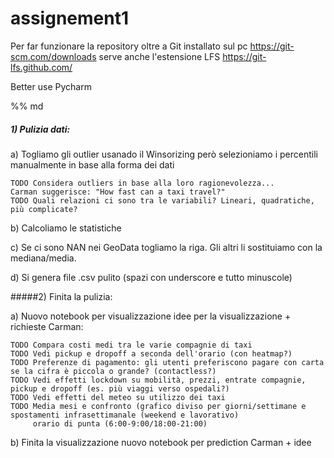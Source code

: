 # assignement1




Per far funzionare la repository oltre a Git installato sul pc
 https://git-scm.com/downloads
 serve anche l'estensione LFS
 https://git-lfs.github.com/
 
 Better use Pycharm
 
 
 %% md

##### 1) Pulizia dati:

a) Togliamo gli outlier usanado il Winsorizing però selezioniamo i percentili manualmente in base
    alla forma dei dati
    
    TODO Considera outliers in base alla loro ragionevolezza...
    Carman suggerisce: "How fast can a taxi travel?"
    TODO Quali relazioni ci sono tra le variabili? Lineari, quadratiche, più complicate?

b) Calcoliamo le statistiche

c) Se ci sono NAN nei GeoData togliamo la riga. Gli altri li sostituiamo con la mediana/media.

d) Si genera file .csv pulito (spazi con underscore e tutto minuscole)

#####2) Finita la pulizia:

a) Nuovo notebook per visualizzazione idee per la visualizzazione + richieste Carman: 

    TODO Compara costi medi tra le varie compagnie di taxi
    TODO Vedi pickup e dropoff a seconda dell'orario (con heatmap?)
    TODO Preferenze di pagamento: gli utenti preferiscono pagare con carta se la cifra è piccola o grande? (contactless?)
    TODO Vedi effetti lockdown su mobilità, prezzi, entrate compagnie, pickup e dropoff (es. più viaggi verso ospedali?)
    TODO Vedi effetti del meteo su utilizzo dei taxi
    TODO Media mesi e confronto (grafico diviso per giorni/settimane e spostamenti infrasettimanale (weekend e lavorativo)
         orario di punta (6:00-9:00/18:00-21:00)

b) Finita la visualizzazione nuovo notebook per prediction Carman + idee
